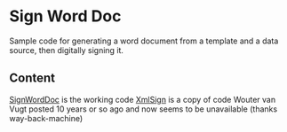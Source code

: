 # Sign Word Doc
Sample code for generating a word document from a template and a data source, then digitally signing it.

## Content
[SignWordDoc](./signworddoc) is the working code
[XmlSign](./xmlsign) is a copy of code Wouter van Vugt posted 10 years or so ago and now seems to be unavailable (thanks way-back-machine)
